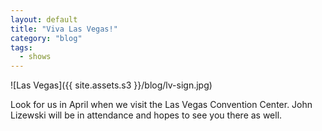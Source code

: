 ```yaml
---
layout: default
title: "Viva Las Vegas!"
category: "blog"
tags:
  - shows
---
```


![Las Vegas]({{ site.assets.s3 }}/blog/lv-sign.jpg)

Look for us in April when we visit the Las Vegas Convention Center. John Lizewski will be in attendance and hopes to see you there as well.
